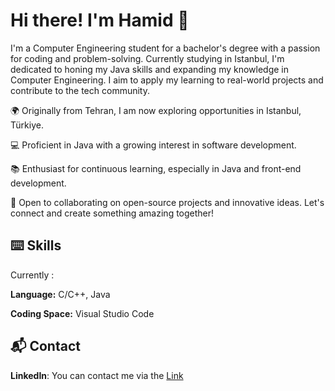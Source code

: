 
# Hi there! I'm Hamid 👋 

I'm a Computer Engineering student for a bachelor's degree with a passion for coding and problem-solving. Currently studying in Istanbul, I'm dedicated to honing my Java skills and expanding my knowledge in Computer Engineering. I aim to apply my learning to real-world projects and contribute to the tech community.

🌍 Originally from Tehran, I am now exploring opportunities in Istanbul, Türkiye. 

💻 Proficient in Java with a growing interest in software development. 

📚 Enthusiast for continuous learning, especially in Java and front-end development. 

🌱 Open to collaborating on open-source projects and innovative ideas. Let's connect and create something amazing together!
## ⌨️ Skills
Currently :

**Language:** C/C++, Java

**Coding Space:** Visual Studio Code


## 📬 Contact

**LinkedIn**: You can contact me via the [Link](https://www.linkedin.com/in/hamidrezaghavami)
